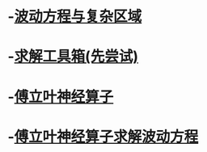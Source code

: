 # -[波动方程与复杂区域](/波动方程/复杂区域求解波动方程)
# -[求解工具箱(先尝试)](/波动方程/求解工具箱)
# -[傅立叶神经算子](/波动方程/傅立叶神经算子)
# -[傅立叶神经算子求解波动方程](/波动方程/傅立叶神经算子求解波动方程)